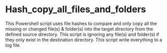 # Hash_copy_all_files_and_folders
This Powershell script uses file hashes to compare and only copy all the missing or changed file(s) &amp; folder(s) into the target directory from the defined source directory. This script is ignoring any file(s) and folder(s) if they only exist in the destination directory. This script write everything to a log file.
